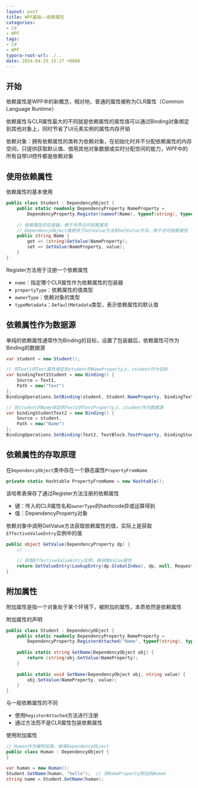 ```yaml
---
layout: post
title: WPF基础——依赖属性
categories:
- C#
- WPF
tags:
- C#
- WPF
typora-root-url: ./..
date: 2024-04-25 15:27 +0800
---
```

## 开始

依赖属性是WPF中的新概念，相对地，普通的属性被称为CLR属性（Common Language Runtime）

依赖属性与CLR属性最大的不同就是依赖属性的属性值可以通过Binding对象绑定到其他对象上，同时节省了UI元素实例的属性内存开销

依赖对象：拥有依赖属性的类称为依赖对象，在初始化时并不分配依赖属性的内存空间，只提供获取默认值、借用其他对象数据或实时分配空间的能力，WPF中的所有自带UI控件都是依赖对象

## 使用依赖属性

依赖属性的基本使用

```c#
public class Student : DependencyObject {
    public static readonly DependencyProperty NameProperty =
        DependencyProperty.Register(nameof(Name), typeof(string), typeof(Student));
    
    // 依赖属性的包装器，便于外界访问依赖属性
    // DependencyObject类提供了GetValue方法和SetValue方法，用于访问依赖属性
    public string Name {
        get => (string)GetValue(NameProperty);
        set => SetValue(NameProperty, value);
    }
}
```

Register方法用于注册一个依赖属性

-   `name`：指定哪个CLR属性作为依赖属性的包装器
-   `propertyType`：依赖属性的值类型
-   `ownerType`：依赖对象的类型
-   `typeMetadata`：`DefaultMetadata`类型，表示依赖属性的默认值

## 依赖属性作为数据源

单纯的依赖属性通常作为Binding的目标，设置了包装器后，依赖属性可作为Binding的数据源

```c#
var student = new Student();

// 将Text1的Text属性绑定到student的NameProperty上，student作为目标
var bindingText1Student = new Binding() {
    Source = Text1,
    Path = new("Text")
};
BindingOperations.SetBinding(student, Student.NameProperty, bindingText1Student);

// 将student的Name绑定到Text2的TextProperty上，student作为数据源
var bindingStudentText2 = new Binding() {
    Source = student,
    Path = new("Name")
};
BindingOperations.SetBinding(Text2, TextBlock.TextProperty, bindingStudentText2);
```

## 依赖属性的存取原理

在`DependencyObject`类中存在一个静态属性`PropertyFromName`

```c#
private static Hashtable PropertyFromName = new Hashtable();
```

该哈希表保存了通过Register方法注册的依赖属性

-   键：传入的CLR属性名和`ownerType`的hashcode异或运算得到
-   值：DependencyProperty对象

依赖对象中调用GetValue方法获取依赖属性的值，实际上是获取`EffectiveValueEntry`实例中的值

```c#
public object GetValue(DependencyProperty dp) {
    // ...
    
    // 获取EffectiveValueEntry实例，再获取Value属性
    return GetValueEntry(LookupEntry(dp.GlobalIndex), dp, null, RequestFlags.FullyResolved).Value;
}
```

## 附加属性

附加属性是指一个对象处于某个环境下，被附加的属性，本质依然是依赖属性

附加属性的声明

```c#
public class Student : DependencyObject {
    public static readonly DependencyProperty NameProperty =
        DependencyProperty.RegisterAttached("Name", typeof(string), typeof(Student), new UIPropertyMetadata(""));
    
    public static string GetName(DependencyObject obj) {
        return (string)obj.GetValue(NameProperty);
    }
    
    public static void SetName(DependencyObject obj, string value) {
        obj.SetValue(NameProperty, value);
    }
}
```

与一般依赖属性的不同

-   使用`RegisterAttached`方法进行注册
-   通过方法而不是CLR属性包装依赖属性

使用附加属性

```c#
// Human作为被附加类，继承DependencyObject
public class Human : DependencyObject {
}

var human = new Human();
Student.SetName(human, "hello");  // 将NameProperty附加到Human
string name = Student.GetName(human);
```


